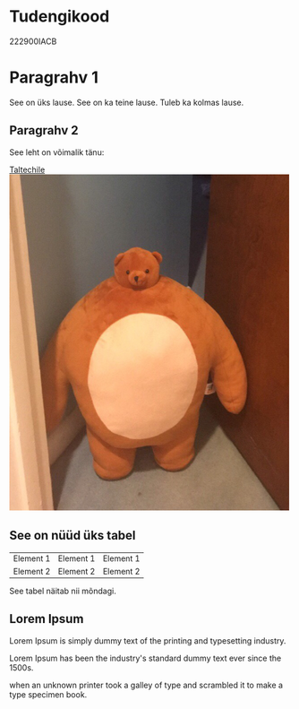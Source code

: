 
<html>
<head>
<title>Vahva lehekülg</title>
</head>
<body>

<h1>Tudengikood</h1>
<p>222900IACB</p>
  
<h1>Paragrahv 1</h1>
<p>See on üks lause. See on ka teine lause. Tuleb ka kolmas lause.</p>
  

  
<h2>Paragrahv 2</h2>
<p>See leht on võimalik tänu:</p>  
<a href="https://taltech.ee/">Taltechile</a>  
  
<img src="27kj2r.jpg" width="500" height="600">


<body>

<h2>See on nüüd üks tabel</h2>

<table style="width:100%">
  <tr>
    <td>Element 1</td>
    <td>Element 1</td>
    <td>Element 1</td>
  </tr>
  <tr>
    <td>Element 2</td>
    <td>Element 2</td>
    <td>Element 2</td>
  </tr>
</table>

<p>See tabel näitab nii mõndagi.</p>

</body>
  
<h2>Lorem Ipsum</h2>
<p>Lorem Ipsum is simply dummy text of the printing and typesetting industry.</p>
<p>Lorem Ipsum has been the industry's standard dummy text ever since the 1500s.</p>
<p>when an unknown printer took a galley of type and scrambled it to make a type specimen book.</p>

